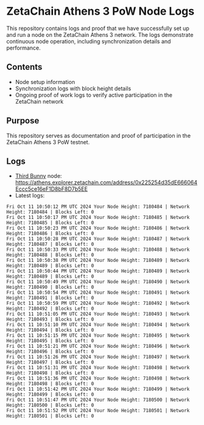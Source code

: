 # ZetaChain Athens 3 PoW Node Logs
This repository contains logs and proof that we have successfully set up and run a node on the ZetaChain Athens 3 network. The logs demonstrate continuous node operation, including synchronization details and performance.

## Contents
- Node setup information
- Synchronization logs with block height details
- Ongoing proof of work logs to verify active participation in the ZetaChain network

## Purpose
This repository serves as documentation and proof of participation in the ZetaChain Athens 3 PoW testnet.

## Logs

- [Third Bunny](https://thirdbunny.xyz/) node: https://athens.explorer.zetachain.com/address/0x225254d35dE666064Eccc5ce16eF1D8bF8D7b5EE
- Latest logs:
```
Fri Oct 11 10:50:12 PM UTC 2024 Your Node Height: 7180484 | Network Height: 7180484 | Blocks Left: 0
Fri Oct 11 10:50:17 PM UTC 2024 Your Node Height: 7180485 | Network Height: 7180485 | Blocks Left: 0
Fri Oct 11 10:50:23 PM UTC 2024 Your Node Height: 7180486 | Network Height: 7180486 | Blocks Left: 0
Fri Oct 11 10:50:28 PM UTC 2024 Your Node Height: 7180487 | Network Height: 7180487 | Blocks Left: 0
Fri Oct 11 10:50:33 PM UTC 2024 Your Node Height: 7180488 | Network Height: 7180488 | Blocks Left: 0
Fri Oct 11 10:50:38 PM UTC 2024 Your Node Height: 7180489 | Network Height: 7180489 | Blocks Left: 0
Fri Oct 11 10:50:44 PM UTC 2024 Your Node Height: 7180489 | Network Height: 7180489 | Blocks Left: 0
Fri Oct 11 10:50:49 PM UTC 2024 Your Node Height: 7180490 | Network Height: 7180490 | Blocks Left: 0
Fri Oct 11 10:50:54 PM UTC 2024 Your Node Height: 7180491 | Network Height: 7180491 | Blocks Left: 0
Fri Oct 11 10:50:59 PM UTC 2024 Your Node Height: 7180492 | Network Height: 7180492 | Blocks Left: 0
Fri Oct 11 10:51:05 PM UTC 2024 Your Node Height: 7180493 | Network Height: 7180493 | Blocks Left: 0
Fri Oct 11 10:51:10 PM UTC 2024 Your Node Height: 7180494 | Network Height: 7180494 | Blocks Left: 0
Fri Oct 11 10:51:15 PM UTC 2024 Your Node Height: 7180495 | Network Height: 7180495 | Blocks Left: 0
Fri Oct 11 10:51:21 PM UTC 2024 Your Node Height: 7180496 | Network Height: 7180496 | Blocks Left: 0
Fri Oct 11 10:51:26 PM UTC 2024 Your Node Height: 7180497 | Network Height: 7180497 | Blocks Left: 0
Fri Oct 11 10:51:31 PM UTC 2024 Your Node Height: 7180498 | Network Height: 7180498 | Blocks Left: 0
Fri Oct 11 10:51:36 PM UTC 2024 Your Node Height: 7180498 | Network Height: 7180498 | Blocks Left: 0
Fri Oct 11 10:51:42 PM UTC 2024 Your Node Height: 7180499 | Network Height: 7180499 | Blocks Left: 0
Fri Oct 11 10:51:47 PM UTC 2024 Your Node Height: 7180500 | Network Height: 7180500 | Blocks Left: 0
Fri Oct 11 10:51:52 PM UTC 2024 Your Node Height: 7180501 | Network Height: 7180501 | Blocks Left: 0
```
